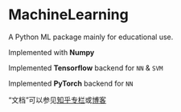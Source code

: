 # MachineLearning

A Python ML package mainly for educational use.

Implemented with **Numpy**

Implemented **Tensorflow** backend for `NN` & `SVM`

Implemented **PyTorch** backend for `NN`

“文档”可以参见[知乎专栏](https://zhuanlan.zhihu.com/carefree0910-pyml)或[博客](https://carefree0910.github.io/MLBlog)
